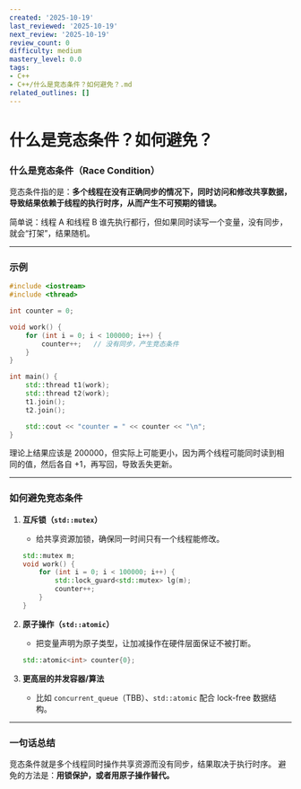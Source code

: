 ```yaml
---
created: '2025-10-19'
last_reviewed: '2025-10-19'
next_review: '2025-10-19'
review_count: 0
difficulty: medium
mastery_level: 0.0
tags:
- C++
- C++/什么是竞态条件？如何避免？.md
related_outlines: []
---
```


# 什么是竞态条件？如何避免？


### 什么是竞态条件（Race Condition）

竞态条件指的是：**多个线程在没有正确同步的情况下，同时访问和修改共享数据，导致结果依赖于线程的执行时序，从而产生不可预期的错误。**

简单说：线程 A 和线程 B 谁先执行都行，但如果同时读写一个变量，没有同步，就会“打架”，结果随机。

---

### 示例

```cpp
#include <iostream>
#include <thread>

int counter = 0;

void work() {
    for (int i = 0; i < 100000; i++) {
        counter++;   // 没有同步，产生竞态条件
    }
}

int main() {
    std::thread t1(work);
    std::thread t2(work);
    t1.join();
    t2.join();

    std::cout << "counter = " << counter << "\n";
}
```

理论上结果应该是 200000，但实际上可能更小，因为两个线程可能同时读到相同的值，然后各自 +1，再写回，导致丢失更新。

---

### 如何避免竞态条件

1. **互斥锁（`std::mutex`）**

   * 给共享资源加锁，确保同一时间只有一个线程能修改。

   ```cpp
   std::mutex m;
   void work() {
       for (int i = 0; i < 100000; i++) {
           std::lock_guard<std::mutex> lg(m);
           counter++;
       }
   }
   ```

2. **原子操作（`std::atomic`）**

   * 把变量声明为原子类型，让加减操作在硬件层面保证不被打断。

   ```cpp
   std::atomic<int> counter{0};
   ```

3. **更高层的并发容器/算法**

   * 比如 `concurrent_queue`（TBB）、`std::atomic` 配合 lock-free 数据结构。

---

### 一句话总结

竞态条件就是多个线程同时操作共享资源而没有同步，结果取决于执行时序。
避免的方法是：**用锁保护，或者用原子操作替代。**